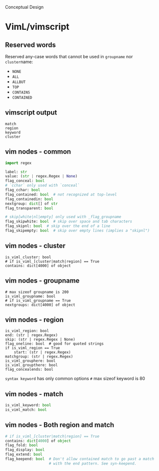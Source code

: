 Conceptual Design

VimL/vimscript
====

Reserved words
-----

Reserved any-case words that cannot be used in `groupname` nor `cluster`name:
* `NONE`
* `ALL`
* `ALLBUT`
* `TOP`
* `CONTAINS`
* `CONTAINED`


vimscript output
----
```console
match
region
keyword
cluster
```

vim nodes - common
----

```python
import regex

label: str
value: (str | regex.Regex | None)
flag_conceal: bool
# `cchar` only used with `conceal`
flag_cchar: bool
flag_contained: bool  # not recognized at top-level
flag_containedin: bool
nextgroup: dict[] of str
flag_transparent: bool

# skip[white|nl|empty] only used with _flag_groupname
flag_skipwhite: bool  # skip over space and tab characters
flag_skipnl: bool  # skip over the end of a line
flag_skipempty: bool  # skip over empty lines (implies a "skipnl")
```

vim nodes - cluster
----
```
is_viml_cluster: bool
# if is_viml_[cluster|match|region] == True
contains: dict[4000] of object
```

vim nodes - groupname
----
```
# max sizeof groupname is 200
is_viml_groupname: bool
# if is_viml_groupname == True
nextgroups: dict[4000] of object
```

vim nodes - region
----
```
is_viml_region: bool
end: (str | regex.Regex)
skip: (str | regex.Regex | None)
flag_oneline: bool  # good for quoted strings
if is_viml_region == True
    start: (str | regex.Regex)
matchgroup: (str | regex.Regex)
is_viml_grouphere: bool
is_viml_groupthere: bool
flag_concealends: bool

```

`syntax keyword` has only common options
`#` max sizeof keyword is 80

vim nodes - match
----
```python
is_viml_keyword: bool
is_viml_match: bool

```

vim nodes - Both region and match
---
```python
# if is_viml_[cluster|match|region] == True
contains: dict[4000] of object
flag_fold: bool
flag_display: bool
flag_extend: bool
flag_keepend: bool  # Don't allow contained match to go past a match 
                    # with the end pattern. See syn-keepend.
```